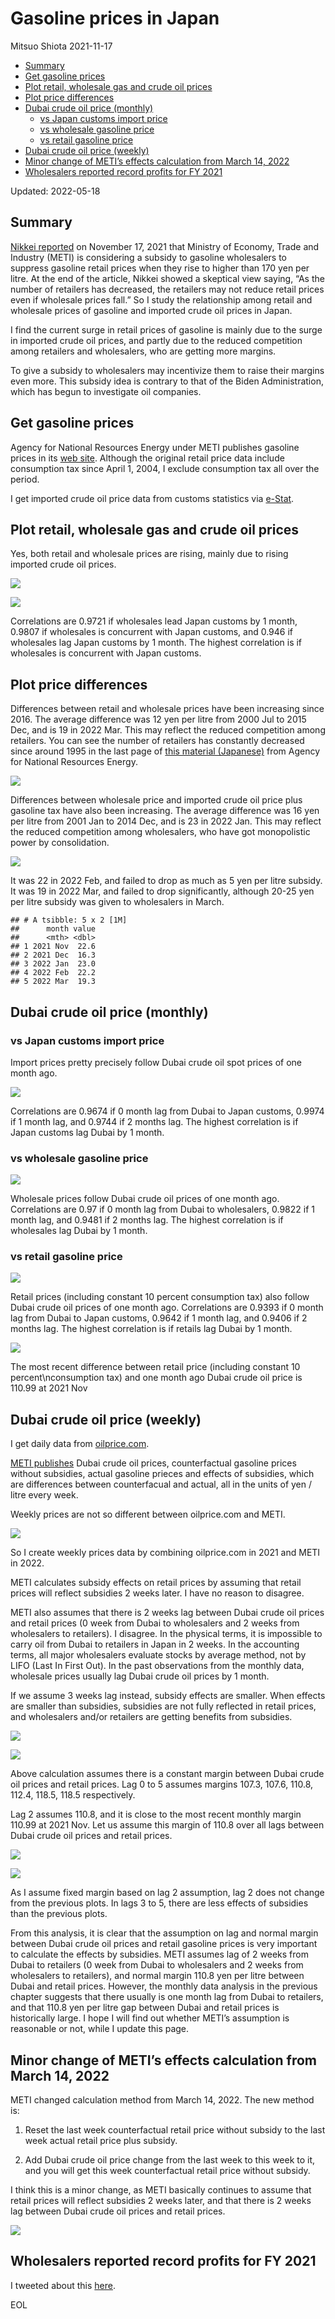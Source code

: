 Gasoline prices in Japan
================
Mitsuo Shiota
2021-11-17

-   [Summary](#summary)
-   [Get gasoline prices](#get-gasoline-prices)
-   [Plot retail, wholesale gas and crude oil
    prices](#plot-retail-wholesale-gas-and-crude-oil-prices)
-   [Plot price differences](#plot-price-differences)
-   [Dubai crude oil price (monthly)](#dubai-crude-oil-price-monthly)
    -   [vs Japan customs import price](#vs-japan-customs-import-price)
    -   [vs wholesale gasoline price](#vs-wholesale-gasoline-price)
    -   [vs retail gasoline price](#vs-retail-gasoline-price)
-   [Dubai crude oil price (weekly)](#dubai-crude-oil-price-weekly)
-   [Minor change of METI’s effects calculation from March 14,
    2022](#minor-change-of-metis-effects-calculation-from-march-14-2022)
-   [Wholesalers reported record profits for FY
    2021](#wholesalers-reported-record-profits-for-fy-2021)

Updated: 2022-05-18

## Summary

[Nikkei
reported](https://www.nikkei.com/article/DGXZQOUA169350W1A111C2000000/)
on November 17, 2021 that Ministry of Economy, Trade and Industry (METI)
is considering a subsidy to gasoline wholesalers to suppress gasoline
retail prices when they rise to higher than 170 yen per litre. At the
end of the article, Nikkei showed a skeptical view saying, “As the
number of retailers has decreased, the retailers may not reduce retail
prices even if wholesale prices fall.” So I study the relationship among
retail and wholesale prices of gasoline and imported crude oil prices in
Japan.

I find the current surge in retail prices of gasoline is mainly due to
the surge in imported crude oil prices, and partly due to the reduced
competition among retailers and wholesalers, who are getting more
margins.

To give a subsidy to wholesalers may incentivize them to raise their
margins even more. This subsidy idea is contrary to that of the Biden
Administration, which has begun to investigate oil companies.

## Get gasoline prices

Agency for National Resources Energy under METI publishes gasoline
prices in its [web
site](https://www.enecho.meti.go.jp/statistics/petroleum_and_lpgas/pl007/results.html#headline1).
Although the original retail price data include consumption tax since
April 1, 2004, I exclude consumption tax all over the period.

I get imported crude oil price data from customs statistics via
[e-Stat](https://www.e-stat.go.jp/stat-search/files?page=1&layout=datalist&toukei=00350300&bunya_l=16&tstat=000001013141&cycle=1&tclass1=000001013192&tclass2=000001013194&tclass3val=0).

## Plot retail, wholesale gas and crude oil prices

Yes, both retail and wholesale prices are rising, mainly due to rising
imported crude oil prices.

![](README_files/figure-gfm/plot1-1.png)<!-- -->

![](README_files/figure-gfm/wholesale_vs_crude-1.png)<!-- -->

Correlations are 0.9721 if wholesales lead Japan customs by 1 month,
0.9807 if wholesales is concurrent with Japan customs, and 0.946 if
wholesales lag Japan customs by 1 month. The highest correlation is if
wholesales is concurrent with Japan customs.

## Plot price differences

Differences between retail and wholesale prices have been increasing
since 2016. The average difference was 12 yen per litre from 2000 Jul to
2015 Dec, and is 19 in 2022 Mar. This may reflect the reduced
competition among retailers. You can see the number of retailers has
constantly decreased since around 1995 in the last page of [this
material
(Japanese)](https://www.enecho.meti.go.jp/category/resources_and_fuel/distribution/hinnkakuhou/data/2021_07_30_01.pdf)
from Agency for National Resources Energy.

![](README_files/figure-gfm/plot%202-1.png)<!-- -->

Differences between wholesale price and imported crude oil price plus
gasoline tax have also been increasing. The average difference was 16
yen per litre from 2001 Jan to 2014 Dec, and is 23 in 2022 Jan. This may
reflect the reduced competition among wholesalers, who have got
monopolistic power by consolidation.

![](README_files/figure-gfm/plot3-1.png)<!-- -->

It was 22 in 2022 Feb, and failed to drop as much as 5 yen per litre
subsidy. It was 19 in 2022 Mar, and failed to drop significantly,
although 20-25 yen per litre subsidy was given to wholesalers in March.

    ## # A tsibble: 5 x 2 [1M]
    ##      month value
    ##      <mth> <dbl>
    ## 1 2021 Nov  22.6
    ## 2 2021 Dec  16.3
    ## 3 2022 Jan  23.0
    ## 4 2022 Feb  22.2
    ## 5 2022 Mar  19.3

## Dubai crude oil price (monthly)

### vs Japan customs import price

Import prices pretty precisely follow Dubai crude oil spot prices of one
month ago.

![](README_files/figure-gfm/dub_import-1.png)<!-- -->

Correlations are 0.9674 if 0 month lag from Dubai to Japan customs,
0.9974 if 1 month lag, and 0.9744 if 2 months lag. The highest
correlation is if Japan customs lag Dubai by 1 month.

### vs wholesale gasoline price

![](README_files/figure-gfm/dub_wholesale-1.png)<!-- -->

Wholesale prices follow Dubai crude oil prices of one month ago.
Correlations are 0.97 if 0 month lag from Dubai to wholesalers, 0.9822
if 1 month lag, and 0.9481 if 2 months lag. The highest correlation is
if wholesales lag Dubai by 1 month.

### vs retail gasoline price

![](README_files/figure-gfm/dub_retail-1.png)<!-- -->

Retail prices (including constant 10 percent consumption tax) also
follow Dubai crude oil prices of one month ago. Correlations are 0.9393
if 0 month lag from Dubai to Japan customs, 0.9642 if 1 month lag, and
0.9406 if 2 months lag. The highest correlation is if retails lag Dubai
by 1 month.

![](README_files/figure-gfm/dub_import_retail_diff-1.png)<!-- -->

The most recent difference between retail price (including constant 10
percent\\nconsumption tax) and one month ago Dubai crude oil price is
110.99 at 2021 Nov

## Dubai crude oil price (weekly)

I get daily data from
[oilprice.com](https://oilprice.com/jp/%E5%8E%9F%E6%B2%B9%E4%BE%A1%E6%A0%BC%E3%83%81%E3%83%A3%E3%83%BC%E3%83%88).

[METI publishes](https://nenryo-gekihenkanwa.jp/pdf/result_rev8.pdf)
Dubai crude oil prices, counterfactual gasoline prices without
subsidies, actual gasoline prieces and effects of subsidies, which are
differences between counterfacual and actual, all in the units of yen /
litre every week.

Weekly prices are not so different between oilprice.com and METI.

![](README_files/figure-gfm/dubai_chart-1.png)<!-- -->

So I create weekly prices data by combining oilprice.com in 2021 and
METI in 2022.

METI calculates subsidy effects on retail prices by assuming that retail
prices will reflect subsidies 2 weeks later. I have no reason to
disagree.

METI also assumes that there is 2 weeks lag between Dubai crude oil
prices and retail prices (0 week from Dubai to wholesalers and 2 weeks
from wholesalers to retailers). I disagree. In the physical terms, it is
impossible to carry oil from Dubai to retailers in Japan in 2 weeks. In
the accounting terms, all major wholesalers evaluate stocks by average
method, not by LIFO (Last In First Out). In the past observations from
the monthly data, wholesale prices usually lag Dubai crude oil prices by
1 month.

If we assume 3 weeks lag instead, subsidy effects are smaller. When
effects are smaller than subsidies, subsidies are not fully reflected in
retail prices, and wholesalers and/or retailers are getting benefits
from subsidies.

![](README_files/figure-gfm/actual_counterfactual-1.png)<!-- -->

![](README_files/figure-gfm/subsidy_effect-1.png)<!-- -->

Above calculation assumes there is a constant margin between Dubai crude
oil prices and retail prices. Lag 0 to 5 assumes margins 107.3, 107.6,
110.8, 112.4, 118.5, 118.5 respectively.

Lag 2 assumes 110.8, and it is close to the most recent monthly margin
110.99 at 2021 Nov. Let us assume this margin of 110.8 over all lags
between Dubai crude oil prices and retail prices.

![](README_files/figure-gfm/actual_counterfactual2-1.png)<!-- -->

![](README_files/figure-gfm/subsidy_effect2-1.png)<!-- -->

As I assume fixed margin based on lag 2 assumption, lag 2 does not
change from the previous plots. In lags 3 to 5, there are less effects
of subsidies than the previous plots.

From this analysis, it is clear that the assumption on lag and normal
margin between Dubai crude oil prices and retail gasoline prices is very
important to calculate the effects by subsidies. METI assumes lag of 2
weeks from Dubai to retailers (0 week from Dubai to wholesalers and 2
weeks from wholesalers to retailers), and normal margin 110.8 yen per
litre between Dubai and retail prices. However, the monthly data
analysis in the previous chapter suggests that there usually is one
month lag from Dubai to retailers, and that 110.8 yen per litre gap
between Dubai and retail prices is historically large. I hope I will
find out whether METI’s assumption is reasonable or not, while I update
this page.

## Minor change of METI’s effects calculation from March 14, 2022

METI changed calculation method from March 14, 2022. The new method is:

1.  Reset the last week counterfactual retail price without subsidy to
    the last week actual retail price plus subsidy.

2.  Add Dubai crude oil price change from the last week to this week to
    it, and you will get this week counterfactual retail price without
    subsidy.

I think this is a minor change, as METI basically continues to assume
that retail prices will reflect subsidies 2 weeks later, and that there
is 2 weeks lag between Dubai crude oil prices and retail prices.

![](README_files/figure-gfm/unnamed-chunk-1-1.png)<!-- -->

## Wholesalers reported record profits for FY 2021

I tweeted about this
[here](https://twitter.com/mitsuoxv/status/1519833594046283781).

EOL
